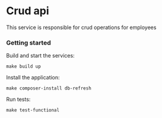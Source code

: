 # Crud api

This service is responsible for crud operations for employees

### Getting started

Build and start the services:

```shell
make build up
```

Install the application:

```shell
make composer-install db-refresh
```

Run tests:

```shell
make test-functional
```
